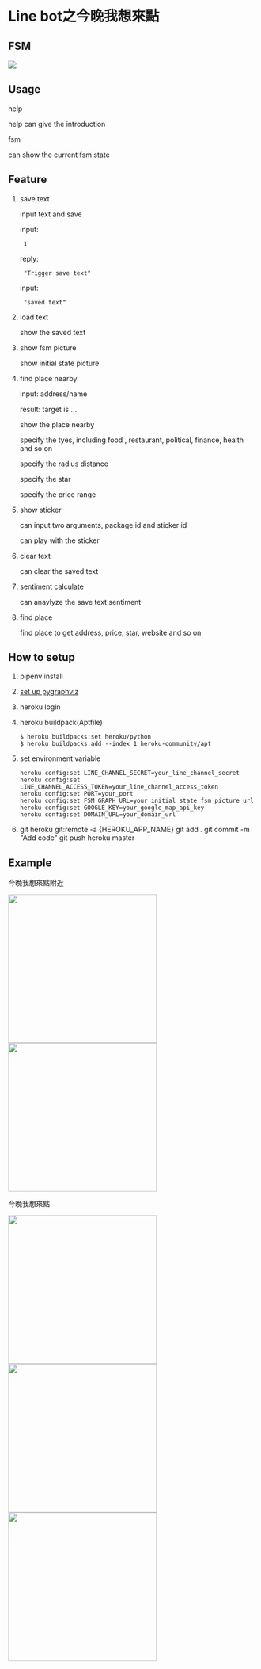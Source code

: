 # Line bot之今晚我想來點

## FSM
<img src="https://i.imgur.com/dMBec8p.png">

## Usage
	
help

help can give the introduction

fsm 

can show the current fsm state


## Feature
1. save text
	
	input text and save


	input:

		1

	reply:

		"Trigger save text"

	input:

		"saved text"


2. load text 
	
	show the saved text
3. show fsm picture
	
	show initial state picture
4. find place nearby

	
	input:
		address/name

	result:
		target is
		...

	
	show the place nearby 
	 
	 specify the tyes, including food , restaurant, political, finance, health and so on

	specify the radius distance 

	specify the star 

	specify the price range
	 
5. show sticker

	can input two arguments, package id and sticker id

	can play with the sticker

6. clear text

	can clear the saved text

7. sentiment calculate

	can anaylyze the save text sentiment

8. find place

	find place to get address, price, star, website and so on

## How to setup
1. pipenv install 
2. [set up pygraphviz](https://www.jianshu.com/p/a3da7ecc5303)
3. heroku login
4. heroku buildpack(Aptfile)
	```
	$ heroku buildpacks:set heroku/python
	$ heroku buildpacks:add --index 1 heroku-community/apt
	```

5. set environment variable
	```
	heroku config:set LINE_CHANNEL_SECRET=your_line_channel_secret
	heroku config:set LINE_CHANNEL_ACCESS_TOKEN=your_line_channel_access_token
	heroku config:set PORT=your_port
	heroku config:set FSM_GRAPH_URL=your_initial_state_fsm_picture_url
	heroku config:set GOOGLE_KEY=your_google_map_api_key
	heroku config:set DOMAIN_URL=your_domain_url
	```
6. git 
	heroku git:remote -a {HEROKU_APP_NAME}
	git add .
	git commit -m "Add code"
	git push heroku master


## Example

今晚我想來點附近

<img src="https://i.imgur.com/eooEM55.jpg" width=300>
<img src="https://i.imgur.com/hQF2d3G.jpg" width=300>

今晚我想來點

<img src="https://i.imgur.com/tzWeUho.jpg" width=300>
<img src="https://i.imgur.com/6W6K4Mg.jpg" width=300>
<img src="https://i.imgur.com/fDV3VPF.jpg" width=300>
